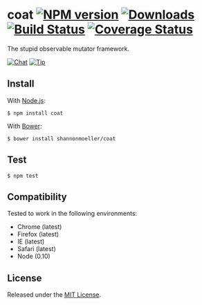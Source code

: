 # coat [![NPM version][npm-img]][npm-url] [![Downloads][downloads-img]][npm-url] [![Build Status][travis-img]][travis-url] [![Coverage Status][coveralls-img]][coveralls-url]

The stupid observable mutator framework.

[![Chat][gitter-img]][gitter-url] [![Tip][gittip-img]][gittip-url]

## Install

With [Node.js](http://nodejs.org):

    $ npm install coat

With [Bower](http://bower.io):

    $ bower install shannonmoeller/coat

## Test

    $ npm test

## Compatibility

Tested to work in the following environments:

- Chrome (latest)
- Firefox (latest)
- IE (latest)
- Safari (latest)
- Node (0.10)

## License

Released under the [MIT License](http://www.opensource.org/licenses/mit-license.php).

[coveralls-img]: http://img.shields.io/coveralls/shannonmoeller/coat/master.svg?style=flat
[coveralls-url]: https://coveralls.io/r/shannonmoeller/coat
[downloads-img]: http://img.shields.io/npm/dm/coat.svg?style=flat
[gitter-img]:    http://img.shields.io/badge/gitter-shannonmoeller/coat-blue.svg?style=flat
[gitter-url]:    https://gitter.im/shannonmoeller/coat
[gittip-img]:    http://img.shields.io/gittip/shannonmoeller.svg?style=flat
[gittip-url]:    https://www.gittip.com/shannonmoeller
[npm-img]:       http://img.shields.io/npm/v/coat.svg?style=flat
[npm-url]:       https://npmjs.org/package/coat
[travis-img]:    http://img.shields.io/travis/shannonmoeller/coat.svg?style=flat
[travis-url]:    https://travis-ci.org/shannonmoeller/coat
[waffle-img]:    https://badge.waffle.io/shannonmoeller/coat.png?label=ready&title=Ready
[waffle-url]:    http://waffle.io/shannonmoeller/coat

[lodash]:     http://lodash.com/
[mout]:       http://moutjs.com/
[shims]:      https://github.com/es-shims/
[underscore]: http://underscorejs.org/

